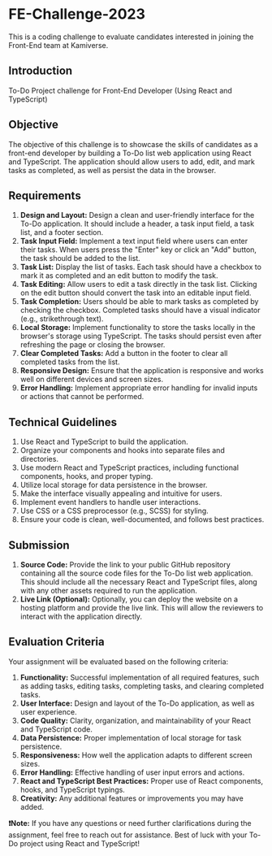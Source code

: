 # FE-Challenge-2023
This is a coding challenge to evaluate candidates interested in joining the Front-End team at Kamiverse.

## Introduction
To-Do Project challenge for Front-End Developer (Using React and TypeScript)
## Objective
The objective of this challenge is to showcase the skills of candidates as a front-end developer by building a To-Do list web 
application using React and TypeScript. The application should allow users to add, edit, and mark tasks as completed, 
as well as persist the data in the browser.

## Requirements
1. **Design and Layout:** Design a clean and user-friendly interface for the To-Do application. It should include a header, a task input field, a task list, and a footer section.
2. **Task Input Field:** Implement a text input field where users can enter their tasks. When users press the "Enter" key or click an "Add" button, the task should be added to the list.
3. **Task List:** Display the list of tasks. Each task should have a checkbox to mark it as completed and an edit button to modify the task.
4. **Task Editing:** Allow users to edit a task directly in the task list. Clicking on the edit button should convert the task into an editable input field.
5. **Task Completion:** Users should be able to mark tasks as completed by checking the checkbox. Completed tasks should have a visual indicator (e.g., strikethrough text).
6. **Local Storage:** Implement functionality to store the tasks locally in the browser's storage using TypeScript. The tasks should persist even after refreshing the page or closing the browser.
7. **Clear Completed Tasks:** Add a button in the footer to clear all completed tasks from the list.
8. **Responsive Design:** Ensure that the application is responsive and works well on different devices and screen sizes.
9. **Error Handling:** Implement appropriate error handling for invalid inputs or actions that cannot be performed.

## Technical Guidelines
1. Use React and TypeScript to build the application.
2. Organize your components and hooks into separate files and directories.
3. Use modern React and TypeScript practices, including functional components, hooks, and proper typing.
4. Utilize local storage for data persistence in the browser.
5. Make the interface visually appealing and intuitive for users.
6. Implement event handlers to handle user interactions.
7. Use CSS or a CSS preprocessor (e.g., SCSS) for styling.
8. Ensure your code is clean, well-documented, and follows best practices.

## Submission
1. **Source Code:** Provide the link to your public GitHub repository containing all the source code files for the To-Do list web 
application. This should include all the necessary React and TypeScript files, along with any other assets required 
to run the application.
2. **Live Link (Optional):** Optionally, you can deploy the website on a hosting platform and provide the live link. 
This will allow the reviewers to interact with the application directly.

## Evaluation Criteria
Your assignment will be evaluated based on the following criteria:
1. **Functionality:** Successful implementation of all required features, such as adding tasks, editing tasks, completing tasks, and clearing completed tasks.
2. **User Interface:** Design and layout of the To-Do application, as well as user experience.
3. **Code Quality:** Clarity, organization, and maintainability of your React and TypeScript code.
4. **Data Persistence:** Proper implementation of local storage for task persistence.
5. **Responsiveness:** How well the application adapts to different screen sizes.
6. **Error Handling:** Effective handling of user input errors and actions.
7. **React and TypeScript Best Practices:** Proper use of React components, hooks, and TypeScript typings.
8. **Creativity:** Any additional features or improvements you may have added.

**❗Note:** If you have any questions or need further clarifications during the assignment, feel free to reach out for assistance.
Best of luck with your To-Do project using React and TypeScript!